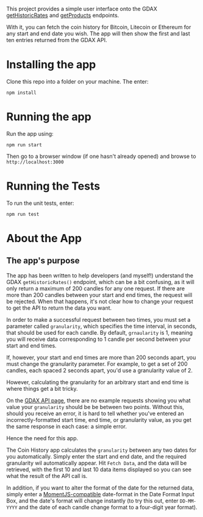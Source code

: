 This project provides a simple user interface onto the GDAX [getHistoricRates](https://docs.gdax.com/#get-historic-rates")
and [getProducts](https://docs.gdax.com/#get-products) endpoints.

With it, you can fetch the coin history for Bitcoin, Litecoin or Ethereum for any start and end date you wish. The app 
will then show the first and last ten entries returned from the GDAX API.

# Installing the app
Clone this repo into a folder on your machine. The enter:

`npm install`

# Running the app
Run the app using:

`npm run start`

Then go to a browser window (if one hasn't already opened) and browse to `http://localhost:3000`

# Running the Tests
To run the unit tests, enter:

`npm run test`

# About the App
## The app's purpose
The app has been written to help developers (and myself!) understand the GDAX `getHistoricRates()` endpoint, which can 
be a bit confusing, as it will only return a maximum of 200 candles for any one request. If there are more than 200 
candles between your start and end times, the request will be rejected. When that happens, it's not clear how to change
your request to get the API to return the data you want.
  
In order to make a successful request between two times, you must set a parameter called `granularity`, which specifies 
the time interval, in seconds, that should be used for each candle. By default, `grnaularity` is 1, meaning you will 
receive data corresponding to 1 candle per second between your start and end times.

If, however, your start and end times are more than 200 seconds apart, you must change the granularity parameter. For 
example, to get a set of 200 candles, each spaced 2 seconds apart, you'd use a granularity value of 2.  

However, calculating the granularity for an arbitrary start and end time is where things get a bit tricky.

On the [GDAX API page](https://docs.gdax.com/#get-historic-rates), there are no example requests showing you what value 
your `granularity` should be be between two points. Without this, should you receive an error, it is hard to tell 
whether you've entered an incorrectly-formatted start time, end time, or granularity value, as you get the same response 
in each case: a simple error.
 
Hence the need for this app.
 
The Coin History app calculates the `granularity` between any two dates for you automatically. Simply enter the start 
and end date, and the required granularity wil automatically appear. Hit `Fetch Data`, and the data will be retrieved, 
with the first 10 and last 10 data items displayed so you can see what the result of the API call is.
    
In addition, if you want to alter the format of the date for the returned data, simply enter a 
[MomentJS-compatible](https://momentjs.com/) date-format in the Date Format Input Box, and the date's format will change 
instantly (to try this out, enter `DD-MM-YYYY` and the date of each candle change format to a four-digit year format).
  
  
  
 
 
